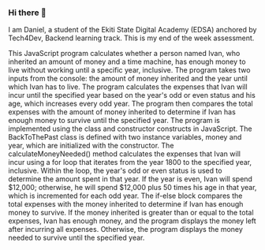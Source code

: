 ### Hi there 👋
I am Daniel, a student of the Ekiti State Digital Academy (EDSA) anchored by Tech4Dev, Backend learning track. This is my end of the week assessment.

This JavaScript program calculates whether a person named Ivan, who inherited an amount of money and a time machine, has enough money to live without working until a specific year, inclusive. The program takes two inputs from the console: the amount of money inherited and the year until which Ivan has to live. The program calculates the expenses that Ivan will incur until the specified year based on the year's odd or even status and his age, which increases every odd year. The program then compares the total expenses with the amount of money inherited to determine if Ivan has enough money to survive until the specified year.
The program is implemented using the class and constructor constructs in JavaScript. The BackToThePast class is defined with two instance variables, money and year, which are initialized with the constructor. The calculateMoneyNeeded() method calculates the expenses that Ivan will incur using a for loop that iterates from the year 1800 to the specified year, inclusive. Within the loop, the year's odd or even status is used to determine the amount spent in that year. If the year is even, Ivan will spend $12,000; otherwise, he will spend $12,000 plus 50 times his age in that year, which is incremented for each odd year.
The if-else block compares the total expenses with the money inherited to determine if Ivan has enough money to survive. If the money inherited is greater than or equal to the total expenses, Ivan has enough money, and the program displays the money left after incurring all expenses. Otherwise, the program displays the money needed to survive until the specified year.
